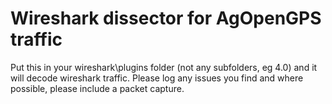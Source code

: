 # Wireshark dissector for AgOpenGPS traffic

Put this in your wireshark\plugins folder (not any subfolders, eg 4.0) and it will decode wireshark traffic. Please log any issues you find and where possible, please include a packet capture.